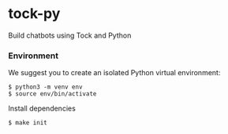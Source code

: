 # tock-py

Build chatbots using Tock and Python

### Environment

We suggest you to create an isolated Python virtual environment:

    $ python3 -m venv env
    $ source env/bin/activate
    
Install dependencies

    $ make init

